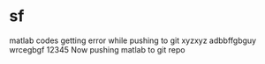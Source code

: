 # sf
matlab codes
getting error while pushing to git
xyzxyz
adbbffgbguy
wrcegbgf
12345
Now pushing matlab to git repo